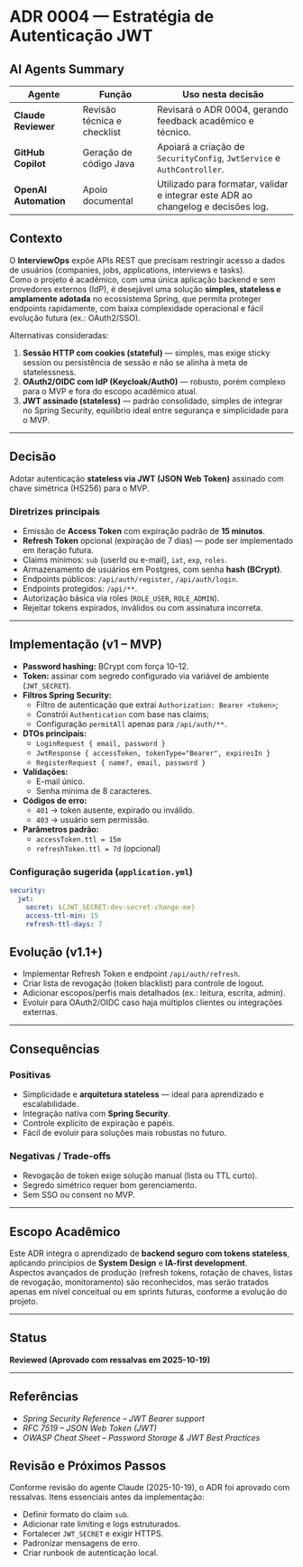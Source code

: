 # ADR 0004 — Estratégia de Autenticação JWT

## AI Agents Summary

| Agente | Função | Uso nesta decisão |
|---------|--------|------------------|
| **Claude Reviewer** | Revisão técnica e checklist | Revisará o ADR 0004, gerando feedback acadêmico e técnico. |
| **GitHub Copilot** | Geração de código Java | Apoiará a criação de `SecurityConfig`, `JwtService` e `AuthController`. |
| **OpenAI Automation** | Apoio documental | Utilizado para formatar, validar e integrar este ADR ao changelog e decisões log. |

## Contexto
O **InterviewOps** expõe APIs REST que precisam restringir acesso a dados de usuários (companies, jobs, applications, interviews e tasks).  
Como o projeto é acadêmico, com uma única aplicação backend e sem provedores externos (IdP), é desejável uma solução **simples, stateless e amplamente adotada** no ecossistema Spring, que permita proteger endpoints rapidamente, com baixa complexidade operacional e fácil evolução futura (ex.: OAuth2/SSO).

Alternativas consideradas:

1. **Sessão HTTP com cookies (stateful)** — simples, mas exige sticky session ou persistência de sessão e não se alinha à meta de statelessness.  
2. **OAuth2/OIDC com IdP (Keycloak/Auth0)** — robusto, porém complexo para o MVP e fora do escopo acadêmico atual.  
3. **JWT assinado (stateless)** — padrão consolidado, simples de integrar no Spring Security, equilíbrio ideal entre segurança e simplicidade para o MVP.

---

## Decisão
Adotar autenticação **stateless via JWT (JSON Web Token)** assinado com chave simétrica (HS256) para o MVP.

### Diretrizes principais
- Emissão de **Access Token** com expiração padrão de **15 minutos**.  
- **Refresh Token** opcional (expiração de 7 dias) — pode ser implementado em iteração futura.  
- Claims mínimos: `sub` (userId ou e-mail), `iat`, `exp`, `roles`.  
- Armazenamento de usuários em Postgres, com senha **hash (BCrypt)**.  
- Endpoints públicos: `/api/auth/register`, `/api/auth/login`.  
- Endpoints protegidos: `/api/**`.  
- Autorização básica via roles (`ROLE_USER`, `ROLE_ADMIN`).  
- Rejeitar tokens expirados, inválidos ou com assinatura incorreta.

---

## Implementação (v1 – MVP)
- **Password hashing:** BCrypt com força 10–12.  
- **Token:** assinar com segredo configurado via variável de ambiente (`JWT_SECRET`).  
- **Filtros Spring Security:**  
  - Filtro de autenticação que extrai `Authorization: Bearer <token>`;  
  - Constrói `Authentication` com base nas claims;  
  - Configuração `permitAll` apenas para `/api/auth/**`.  
- **DTOs principais:**  
  - `LoginRequest { email, password }`  
  - `JwtResponse { accessToken, tokenType="Bearer", expiresIn }`  
  - `RegisterRequest { name?, email, password }`  
- **Validações:**  
  - E-mail único.  
  - Senha mínima de 8 caracteres.  
- **Códigos de erro:**  
  - `401` → token ausente, expirado ou inválido.  
  - `403` → usuário sem permissão.  
- **Parâmetros padrão:**  
  - `accessToken.ttl = 15m`  
  - `refreshToken.ttl = 7d` (opcional)

### Configuração sugerida (`application.yml`)
```yaml
security:
  jwt:
    secret: ${JWT_SECRET:dev-secret-change-me}
    access-ttl-min: 15
    refresh-ttl-days: 7
```

## Evolução (v1.1+)
- Implementar Refresh Token e endpoint `/api/auth/refresh`.  
- Criar lista de revogação (token blacklist) para controle de logout.  
- Adicionar escopos/perfis mais detalhados (ex.: leitura, escrita, admin).  
- Evoluir para OAuth2/OIDC caso haja múltiplos clientes ou integrações externas.

---

## Consequências

### Positivas
- Simplicidade e **arquitetura stateless** — ideal para aprendizado e escalabilidade.  
- Integração nativa com **Spring Security**.  
- Controle explícito de expiração e papéis.  
- Fácil de evoluir para soluções mais robustas no futuro.

### Negativas / Trade-offs
- Revogação de token exige solução manual (lista ou TTL curto).  
- Segredo simétrico requer bom gerenciamento.  
- Sem SSO ou consent no MVP.

---

## Escopo Acadêmico
Este ADR integra o aprendizado de **backend seguro com tokens stateless**, aplicando princípios de **System Design** e **IA-first development**.  
Aspectos avançados de produção (refresh tokens, rotação de chaves, listas de revogação, monitoramento) são reconhecidos, mas serão tratados apenas em nível conceitual ou em sprints futuras, conforme a evolução do projeto.

---

## Status
**Reviewed (Aprovado com ressalvas em 2025-10-19)**

---

## Referências
- *Spring Security Reference – JWT Bearer support*  
- *RFC 7519 – JSON Web Token (JWT)*  
- *OWASP Cheat Sheet – Password Storage & JWT Best Practices*

## Revisão e Próximos Passos
Conforme revisão do agente Claude (2025-10-19), o ADR foi aprovado com ressalvas.
Itens essenciais antes da implementação:
- Definir formato do claim `sub`.  
- Adicionar rate limiting e logs estruturados.  
- Fortalecer `JWT_SECRET` e exigir HTTPS.  
- Padronizar mensagens de erro.  
- Criar runbook de autenticação local.